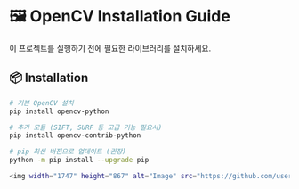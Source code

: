 # 🖼️ OpenCV Installation Guide

이 프로젝트를 실행하기 전에 필요한 라이브러리를 설치하세요.

## 📦 Installation

```bash
# 기본 OpenCV 설치
pip install opencv-python

# 추가 모듈 (SIFT, SURF 등 고급 기능 필요시)
pip install opencv-contrib-python

# pip 최신 버전으로 업데이트 (권장)
python -m pip install --upgrade pip

<img width="1747" height="867" alt="Image" src="https://github.com/user-attachments/assets/8e72bf69-5189-41d5-bef6-b02dd2077f5f" />
